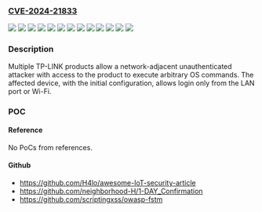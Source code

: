 ### [CVE-2024-21833](https://cve.mitre.org/cgi-bin/cvename.cgi?name=CVE-2024-21833)
![](https://img.shields.io/static/v1?label=Product&message=Archer%20AX3000&color=blue)
![](https://img.shields.io/static/v1?label=Product&message=Archer%20AX5400&color=blue)
![](https://img.shields.io/static/v1?label=Product&message=Archer%20AXE75&color=blue)
![](https://img.shields.io/static/v1?label=Product&message=Deco%20X50&color=blue)
![](https://img.shields.io/static/v1?label=Product&message=Deco%20XE200&color=blue)
![](https://img.shields.io/static/v1?label=Version&message=0%20&color=brightgreen)
![](https://img.shields.io/static/v1?label=Version&message=1.0%20&color=brightgreen)
![](https://img.shields.io/static/v1?label=Version&message=firmware%20versions%20prior%20to%20%22Archer%20AX3000(JP)_V1_1.1.2%20Build%2020231115%22%20&color=brightgreen)
![](https://img.shields.io/static/v1?label=Version&message=firmware%20versions%20prior%20to%20%22Archer%20AX5400(JP)_V1_1.1.2%20Build%2020231115%22%20&color=brightgreen)
![](https://img.shields.io/static/v1?label=Version&message=firmware%20versions%20prior%20to%20%22Archer%20AXE75(JP)_V1_231115%22%20&color=brightgreen)
![](https://img.shields.io/static/v1?label=Version&message=firmware%20versions%20prior%20to%20%22Deco%20X50(JP)_V1_1.4.1%20Build%2020231122%22%20&color=brightgreen)
![](https://img.shields.io/static/v1?label=Version&message=firmware%20versions%20prior%20to%20%22Deco%20XE200(JP)_V1_1.2.5%20Build%2020231120%22%20&color=brightgreen)
![](https://img.shields.io/static/v1?label=Vulnerability&message=OS%20command%20injection&color=brightgreen)

### Description

Multiple TP-LINK products allow a network-adjacent unauthenticated attacker with access to the product to execute arbitrary OS commands. The affected device, with the initial configuration, allows login only from the LAN port or Wi-Fi.

### POC

#### Reference
No PoCs from references.

#### Github
- https://github.com/H4lo/awesome-IoT-security-article
- https://github.com/neighborhood-H/1-DAY_Confirmation
- https://github.com/scriptingxss/owasp-fstm

